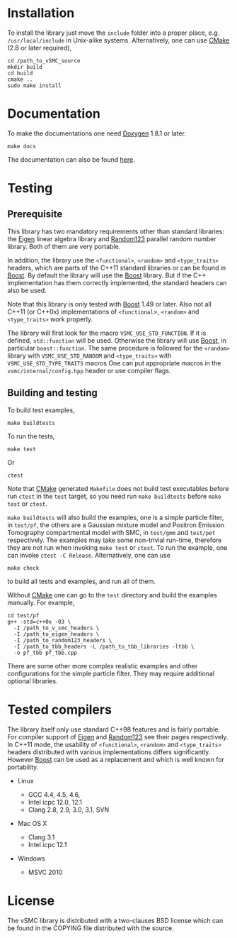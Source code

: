 # Installation

To install the library just move the `include` folder into a proper place,
e.g. `/usr/local/include` in Unix-alike systems. Alternatively, one can use
[CMake][CMake] (2.8 or later required),

    cd /path_to_vSMC_source
    mkdir build
    cd build
    cmake ..
    sudo make install

# Documentation

To make the documentations one need [Doxygen][Doxygen] 1.8.1 or later.

    make docs

The documentation can also be found [here][vSMCDoc].

# Testing

## Prerequisite

This library has two mandatory requirements other than standard libraries: the
[Eigen][Eigen] linear algebra library and [Random123][Random123] parallel
random number library. Both of them are very portable.

In addition, the library use the `<functional>`, `<random>` and `<type_traits>`
headers, which are parts of the  C++11 standard libraries or can be found in
[Boost][Boost]. By default the library will use the [Boost][Boost] library. But
if the C++ implementation has them correctly implemented, the standard headers
can also be used.

Note that this library is only tested with [Boost][Boost] 1.49 or later. Also
not all C++11 (or C++0x) implementations of `<functional`>, `<random>` and
`<type_traits>` work properly.

The library will first look for the macro `VSMC_USE_STD_FUNCTION`. If it is
defined, `std::function` will be used. Otherwise the library will use
[Boost][Boost], in particular `boost::function`. The same procedure is followed
for the `<random>` library with `VSMC_USE_STD_RANDOM` and `<type_traits>` with
`VSMC_USE_STD_TYPE_TRAITS` macros One can put appropriate macros in the
`vsmc/internal/config.hpp` header or use compiler flags.

## Building and testing

To build test examples,

    make buildtests

To run the tests,

    make test

Or

    ctest

Note that [CMake][CMake] generated `Makefile` does not build test executables
before run `ctest` in the `test` target, so you need run `make buildtests`
before `make test` or `ctest`.

`make buildtests` will also build the examples, one is a simple particle
filter, in `test/pf`, the others are a Gaussian mixture model and Positron
Emission Tomography compartmental model with SMC, in `test/gmm` and `test/pet`
respectively. The examples may take some non-trivial run-time, therefore they
are not run when invoking `make test` or `ctest`. To run the example, one can
invoke `ctest -C Release`. Alternatively, one can use

    make check

to build all tests and examples, and run all of them.

Without [CMake][CMake] one can go to the `test` directory and build the
examples manually. For example,

    cd test/pf
    g++ -std=c++0x -O3 \
      -I /path_to_v_smc_headers \
      -I /path_to_eigen_headers \
      -I /path_to_random123_headers \
      -I /path_to_tbb_headers -L /path_to_tbb_libraries -ltbb \
      -o pf_tbb pf_tbb.cpp

There are some other more complex realistic examples and other configurations
for the simple particle filter. They may require additional optional libraries.

# Tested compilers

The library itself only use standard C++98 features and is fairly portable.
For compiler support of [Eigen][Eigen] and [Random123][Random123] see their
pages respectively. In C++11 mode, the usability of `<functional>`, `<random>`
and `<type_traits>` headers distributed with various implementations differs
significantly. However [Boost][Boost] can be used as a replacement and which is
well known for portability.

- Linux
  * GCC 4.4, 4.5, 4.6,
  * Intel icpc 12.0, 12.1
  * Clang 2.8, 2.9, 3.0, 3.1, SVN

- Mac OS X
  * Clang 3.1
  * Intel icpc 12.1

- Windows
  * MSVC 2010

# License

The vSMC library is distributed with a two-clauses BSD license which can be
found in the COPYING file distributed with the source.

[Boost]: http://www.boost.org/
[CMake]: http://www.cmake.org/
[Doxygen]: http://www.stack.nl/~dimitri/doxygen/manual.html
[Eigen]: http://eigen.tuxfamily.org/index.php
[Random123]: http://www.thesalmons.org/john/random123/releases/latest/docs/index.html
[SMCTC]: http://www2.warwick.ac.uk/fac/sci/statistics/staff/academic-research/johansen/smctc/
[Intel TBB]: http://threadingbuildingblocks.org/
[OpenCL]: http://www.khronos.org/opencl/
[vSMCDoc]: http://zhouyan.github.com/vSMC/doc/html/index.html

